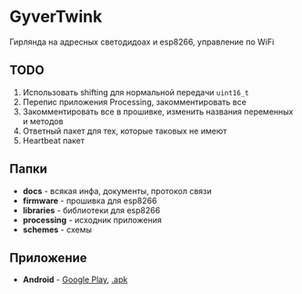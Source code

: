 # GyverTwink
Гирлянда на адресных светодидоах и esp8266, управление по WiFi

## TODO
1) Использовать shifting для нормальной передачи `uint16_t`
2) Перепис приложения Processing, закомментировать все
3) Закомментировать все в прошивке, изменить названия переменных и методов
4) Ответный пакет для тех, которые таковых не имеют
5) Heartbeat пакет

## Папки
- **docs** - всякая инфа, документы, протокол связи
- **firmware** - прошивка для esp8266
- **libraries** - библиотеки для esp8266
- **processing** - исходник приложения
- **schemes** - схемы

## Приложение
- **Android** - [Google Play](https://play.google.com/store/apps/details?id=ru.alexgyver.GyverTwink), [.apk](https://github.com/AlexGyver/GyverTwink/raw/main/Android/gyvertwink.apk)
